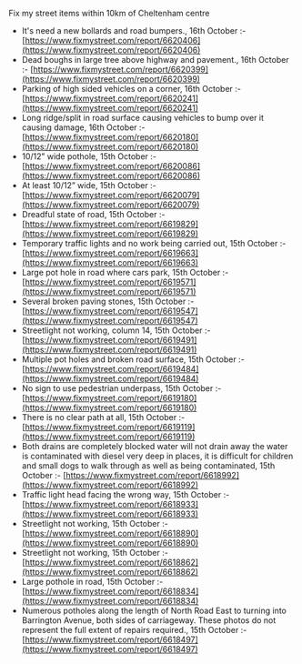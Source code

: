 Fix my street items within 10km of Cheltenham centre

<!-- fix_marker starts -->

- It's need a new bollards and road bumpers., 16th October :- [https://www.fixmystreet.com/report/6620406](https://www.fixmystreet.com/report/6620406)
- Dead boughs in large tree above highway and pavement., 16th October :- [https://www.fixmystreet.com/report/6620399](https://www.fixmystreet.com/report/6620399)
- Parking of high sided vehicles on a corner, 16th October :- [https://www.fixmystreet.com/report/6620241](https://www.fixmystreet.com/report/6620241)
- Long ridge/split in road surface causing vehicles to bump over it causing damage, 16th October :- [https://www.fixmystreet.com/report/6620180](https://www.fixmystreet.com/report/6620180)
- 10/12” wide pothole, 15th October :- [https://www.fixmystreet.com/report/6620086](https://www.fixmystreet.com/report/6620086)
- At least 10/12” wide, 15th October :- [https://www.fixmystreet.com/report/6620079](https://www.fixmystreet.com/report/6620079)
- Dreadful state of road, 15th October :- [https://www.fixmystreet.com/report/6619829](https://www.fixmystreet.com/report/6619829)
- Temporary traffic lights and no work being carried out, 15th October :- [https://www.fixmystreet.com/report/6619663](https://www.fixmystreet.com/report/6619663)
- Large pot hole in road where cars park, 15th October :- [https://www.fixmystreet.com/report/6619571](https://www.fixmystreet.com/report/6619571)
- Several broken paving stones, 15th October :- [https://www.fixmystreet.com/report/6619547](https://www.fixmystreet.com/report/6619547)
- Streetlight not working, column 14, 15th October :- [https://www.fixmystreet.com/report/6619491](https://www.fixmystreet.com/report/6619491)
- Multiple pot holes and broken road surface, 15th October :- [https://www.fixmystreet.com/report/6619484](https://www.fixmystreet.com/report/6619484)
- No sign to use pedestrian underpass, 15th October :- [https://www.fixmystreet.com/report/6619180](https://www.fixmystreet.com/report/6619180)
- There is no clear path at all, 15th October :- [https://www.fixmystreet.com/report/6619119](https://www.fixmystreet.com/report/6619119)
- Both drains are completely blocked water will not drain away the water is contaminated with diesel very deep in places, it is difficult for children and small dogs to walk through as well as being contaminated, 15th October :- [https://www.fixmystreet.com/report/6618992](https://www.fixmystreet.com/report/6618992)
- Traffic light head facing the wrong way, 15th October :- [https://www.fixmystreet.com/report/6618933](https://www.fixmystreet.com/report/6618933)
- Streetlight not working, 15th October :- [https://www.fixmystreet.com/report/6618890](https://www.fixmystreet.com/report/6618890)
- Streetlight not working, 15th October :- [https://www.fixmystreet.com/report/6618862](https://www.fixmystreet.com/report/6618862)
- Large pothole in road, 15th October :- [https://www.fixmystreet.com/report/6618834](https://www.fixmystreet.com/report/6618834)
- Numerous potholes along the length of North Road East to turning into Barrington Avenue, both sides of carriageway. These photos do not represent the full extent of repairs required., 15th October :- [https://www.fixmystreet.com/report/6618497](https://www.fixmystreet.com/report/6618497)

<!-- fix_marker ends -->